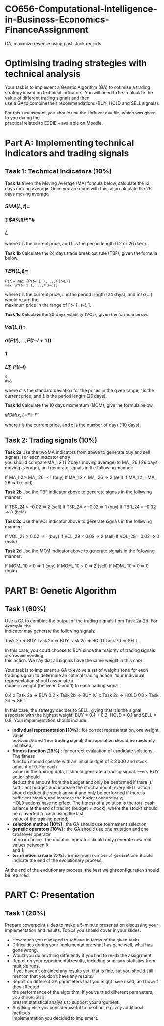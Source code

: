 # CO656-Computational-Intelligence-in-Business-Economics-FinanceAssignment
GA, maximize revenue using past stock records

# Optimising trading strategies with technical analysis

Your	 task	 is	 to	 implement	 a	 Genetic	 Algorithm	 (GA)	 to	 optimise a	 trading	 strategy	 based	 on	
technical	indicators.	You	will	need	to	first	calculate	the	value	of	different	trading	signals	and	then	
use	a	GA	to	combine	their	recommendations	(BUY,	HOLD	and	SELL	signals).

For	 this	 assessment,	 you	 should	 use	 the	 Unilever.csv	 file,	 which	 was	 given	 to	 you	 during	 the	
practical	related	to	EDDIE – available	on	Moodle.

# Part A: Implementing technical indicators and trading signals

## Task 1: Technical Indicators (10%)

**Task 1a**
Given	the	Moving	Average	(MA)	formula	below,	calculate	the 	12	 days	moving	average.	Once	you	
are	done	with	this,	also	calculate	the	 26	 days	moving	average.

### 𝑆𝑀𝐴(𝐿, 𝑡)=

### ∑$#%&𝑃!"#

### 𝐿

where	 _t_ is	the	current	price,	and	 _L_ is	the	period	length	(1 2	 or	 26	 days).

**Task 1b**
Calculate	the	24	days	trade	break	out	rule	(TBR),	given	the	formula	below.

### 𝑇𝐵𝑅(𝐿,𝑡)=

```
𝑃(𝑡)− max {𝑃(𝑡− 1 ),...,𝑃(𝑡−𝐿)}
max {𝑃(𝑡− 1 ),...,𝑃(𝑡−𝐿)}
```
where	 _t_ is	 the	 current	 price,	 _L_ is	 the	 period	 length	 (24	 days),	 and	 max{...}	 would	 return	 the	
maximum	price	in	the	range	of	[ _t– 1_ ,	 _t–L_ ].

**Task 1c**
Calculate	the	29	days	volatility	(VOL),	given	the	formula	below.


### 𝑉𝑜𝑙(𝐿,𝑡)=

### 𝜎(𝑃(𝑡),...,𝑃(𝑡−𝐿+ 1 ))

### 1

### 𝐿∑ 𝑃(𝑡−𝑖)

```
$
#%&
```
where	𝜎 is	the	standard	deviation	for	the	prices	in	the	given	range,	 _t_ is	the	current	price,	and	 _L_
is	the	period	length	(29	days).

**Task 1d**
Calculate	the	 10	 days	momentum	(MOM),	give	the	formula	below.

𝑀𝑂𝑀(𝑥, 𝑡)=𝑃!−𝑃'

where	 _t_ is	the	current	price,	and	 _x_ is	the	number	of	days ( 10	 days).

## Task 2: Trading signals (10%)

**Task 2a**
Use	the	two	MA	indicators	from	above	to	generate	buy	and	sell	signals.	For	each	indicator	entry,	
you	should	compare	MA_1 2	 (1 2	 days	moving	average)	to	MA_ 26	 ( 26	 days	moving	average),	and	
generate	signals	in	the	following	manner:

If	MA_1 2	 >	MA_ 26	 =>	1	(buy)
If	MA_1 2	 <	MA_ 26	 =>	2	(sell)
If	MA_1 2	 =	MA_ 26	 =>	0	(hold)

**Task 2b**
Use	the	TBR	indicator	above	to	generate	signals	in	the	following	manner:

If	TBR_24	>	–0.02	=> 2	(sell)
If	TBR_24	<	–0.02	=>	1	(buy)
If	TBR_24	=	–0.02	=>	0	(hold)

**Task 2c**
Use	the	VOL indicator	above	to	generate	signals	in	the	following	manner:

If	VOL_29	>	0.02	=>	1	(buy)
If	VOL_29	<	0.02	=>	2	(sell)
If	VOL_29	=	0.02	=>	0	(hold)

**Task 2d**
Use	the	MOM indicator	above	to	generate	signals	in	the	following	manner:

If	MOM_ 10	 >	0	=>	1	(buy)
If	MOM_ 10	 <	0	=>	2	(sell)
If	MOM_ 10	 =	0	=>	0	(hold)


# PART B: Genetic Algorithm

## Task 1 (60%)

Use	 a	 GA	 to	 combine	 the	 output	 of	 the	 trading	 signals	 from	 Task	 2a–2d.	 For	 example,	 the	
indicator	may	generate	the	following	signals:

Task	2a	=>	BUY
Task	2b	=>	BUY
Task	2c	=>	HOLD
Task	2d	=>	SELL

In this	case,	you	could	choose	to	BUY	since	the	majority	of	trading	signals	are	recommending	
this	action.	We	say	that	all	signals	have	the	same	weight	in	this	case.

Your	 task	 is	 to	 implement	 a	 GA	 to	 evolve	 a	 set	 of	 weights	 (one	 for	 each	 trading	 signal)	 to	
determine	 an	 optimal	 trading	 action.	 Your	 individual	 representation	 should	 associate	 a	
numeric	weight	(between	0	and	1)	to	each	trading	signal:

0.4	x	Task	2a	=>	BUY
0.2	x	Task	2b	=>	BUY
0.1	x	Task	2c	=>	HOLD
0.8	x	Task	2d	=>	SELL

In	this	case,	the	strategy	decides	to	SELL,	giving	that	it	is	the	signal	associate	with	the	highest	
weight:	BUY	=	0.4	+	0.2,	HOLD	=	0.1	and	SELL	=	0.8.	Your	implementation	should	include:

- **individual	 representation	 [10%]** :	 for	 correct	 representation,	 one	 weight	 value	
    between	0	and	1	per	trading	signal; the	population	should	be	randomly	initialised;
- **fitness	 function	 [25%]** :	 for	 correct	 evaluation	 of	 candidate	 solutions.	 The	 fitness	
    function	should	operate	with	an	initial	budget	of	£ 3 000	and	stock	amount	of	0. For	each	
    value	on	the	training	data,	it	should	generate	a	trading	signal.	Every	BUY	action	should	
    deduct	the	amount	from	the	budget	and	only	be	performed	if	there	is	sufficient	budget,	
    and	increase	the	stock	amount;	every	SELL	action	should	deduct	the	stock	amount	and	
    only	 be performed	 if	 there	 is	 sufficient	 stocks,	 and	 increase	 the	 budget	 accordingly;	
    HOLD	actions	have	no	effect.	The	fitness	of	a	solution	is	the	total	cash	balance	at	the	end	
    of	trading	(budget	+	stock),	where	the	stocks	should	be	converted	to	cash	using	the	last	
    value	of	the	training	period;
- **selection	method	[10%]** :	the	GA	should	use	tournament	selection;
- **genetic	operators	[10%]** :	the	GA	should	use	one	mutation	and	one	crossover	operator	
    of	your	choice.	The	mutation	operator	should	only	generate	new	real	values	between	0	
    and	1;
- **termination	criteria	[5%]** :	a	maximum	number	of	generations	should	indicate	the	end	
    of	the	evolutionary	process.

At	the	end	of	the	evolutionary	process,	the	best	weight	configuration	should	be	returned.


# PART C: Presentation

## Task 1 (20%)

Prepare	powerpoint	slides	to	make	a	5-minute	presentation	discussing your	implementation	and	
results.	Topics	you	should	cover	in	your	slides:

- How	much	you	managed	to	achieve	in	terms	of	the	given	tasks.
- Difficulties	during	your	implementation:	what	has	gone	well,	what	has	gone	wrong.
- Would	you	do	anything	differently	if	you	had	to	re-do the assignment.
- Report	on	your	experimental	results,	including	summary	statistics from	multiple	runs.	
    If	you	haven’t	obtained	any	results	yet,	that	is	fine,	but	you	should	still	mention	that	you	
    don’t	have	any	results.
- Report	on	different	GA	parameters	that	you	might	have	used,	and	how/if	they	affected	
    the	performance	of	the	algorithm.	If	you’ve	tried	different	parameters,	you	should	also	
    present	statistical	analysis	to	support	your	argument.
- Anything	 else	 you	 consider	 useful	 to	 mention,	 e.g.	 any	 additional	 methods	
    implementation	you	decided	to	implement.
